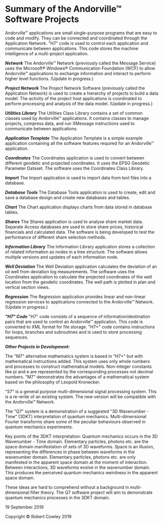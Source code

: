 # Summary of the Andorville™ Software Projects
Andorville™ applications are small single-purpose programs that are easy to code and modify. They can be connected and coordinated through the Application Network. "H7" code is used to control each application and communicate between applications. This code stores the machine intelligence of a multi-project application.

***Network***
The Andorville™ Network (previously called the Message Service) uses the Microsoft® Windows® Communication Foundation (WCF) to allow Andorville™ applications to exchange information and interact to perform higher level functions. (Update in progress.)

***Project Network***
The Project Network Software (previously called the Application Network) is used to create a hierarchy of projects to build a data model. The activity of the project host applications is coordinated to perform processing and analysis of the data model. (Update in progress.)

***Utilities Library***
The Utilities Class Library contains a set of common classes used by Andorville™ applications. It contains classes to manage projects, compress data, and run XMessage instructions used to communicate between applications.

***Application Template***
The Application Template is a simple example application containing all the software features required for an Andorville™ application.

***Coordinates***
The Coordinates application is used to convert between different geodetic and projected coordinates. It uses the EPSG Geodetic Parameter Dataset. The software uses the Coordinates Class Library.

***Import***
The Import application is used to import data from text files into a database.

***Database Tools***
The Database Tools application is used to create, edit and save a database design and create new databases and tables.

***Chart***
The Chart application displays charts from data stored in database tables.

***Shares***
The Shares application is used to analyse share market data. Separate Access databases are used to store share prices, historical financials and calculated data. The software is being developed to test the performance of different share selection methods.

***Information Library***
The Information Library application stores a collection of related information as nodes in a tree structure. The software allows multiple versions and updates of each information node.

***Well Deviation***
The Well Deviation application calculates the deviation of an oil well from deviation log measurements. The software uses the Coordinates application to calculate the projected coordinates of the well location from the geodetic coordinates. The well path is plotted in plan and vertical section views.

***Regression***
The Regression application provides linear and non-linear regression services to applications connected to the Andorville™ Network. (Update in progress.)

***"H7" Code***
"H7" code consists of a sequence of information/destination pairs that are used to control an Andorville™ application. This code is converted to XML format for file storage. "H7+" code contains instructions for loops, branches and subroutines and is used to store processing sequences.

***Other Projects in Development:***

The "M7" alternative mathematics system is based in "H7+" but with mathematical instructions added. This system uses only whole numbers and processes to construct mathematical models. Non-integer constants like pi and e are represented by the corresponding processes not decimal numbers. "M7" demonstrates the advantages of a mathematical system based on the philosophy of Leopold Kronecker.

"S7" is a general purpose multi-dimensional signal processing system. This is a re-write of an existing system. The new version will be compatible with the Andorville™ Network.

The "Q7" system is a demonstration of a suggested "3D Wavenumber - Time" (3DKT) interpretation of quantum mechanics. Multi-dimensional Fourier transforms share some of the peculiar behaviours observed in quantum mechanics experiments.

Key points of the 3DKT interpretation:
Quantum mechanics occurs in the 3D Wavenumber - Time domain.
Elementary particles, photons etc. are the space domain manifestation of sets of 3D waveforms.
Space is an illusion, representing the differences in phase between waveforms in the wavenumber domain.
Elementary particles, photons etc. are only manifested in the apparent space domain at the moment of interaction.
Between interactions, 3D waveforms evolve in the wavenumber domain. This produces the perceived quantum mechanics weirdness in the apparent space domain.

These ideas are hard to comprehend without a background in multi-dimensional filter theory. The Q7 software project will aim to demonstrate quantum mechanics processes in the 3DKT domain.

19 September 2019

Copyright © Robert Cowley 2019